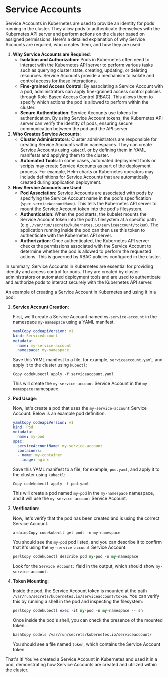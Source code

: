 # Service Accounts

Service Accounts in Kubernetes are used to provide an identity for pods running in the cluster. They allow pods to authenticate themselves with the Kubernetes API server and perform actions on the cluster based on assigned permissions. Here's a detailed explanation of why Service Accounts are required, who creates them, and how they are used:

1. **Why Service Accounts are Required**:
   * **Isolation and Authorization**: Pods in Kubernetes often need to interact with the Kubernetes API server to perform various tasks such as querying cluster state, creating, updating, or deleting resources. Service Accounts provide a mechanism to isolate and control access for these interactions.
   * **Fine-grained Access Control**: By associating a Service Account with a pod, administrators can apply fine-grained access control policies through Role-Based Access Control (RBAC). This allows them to specify which actions the pod is allowed to perform within the cluster.
   * **Secure Authentication**: Service Accounts use tokens for authentication. By using Service Account tokens, the Kubernetes API server can verify the identity of pods, ensuring secure communication between the pod and the API server.
2. **Who Creates Service Accounts**:
   * **Cluster Administrators**: Cluster administrators are responsible for creating Service Accounts within namespaces. They can create Service Accounts using `kubectl` or by defining them in YAML manifests and applying them to the cluster.
   * **Automated Tools**: In some cases, automated deployment tools or scripts may create Service Accounts as part of the deployment process. For example, Helm charts or Kubernetes operators may include definitions for Service Accounts that are automatically created during application deployment.
3. **How Service Accounts are Used**:
   * **Pod Association**: Service Accounts are associated with pods by specifying the Service Account name in the pod's specification (`spec.serviceAccountName`). This tells the Kubernetes API server to mount the Service Account token into the pod's filesystem.
   * **Authentication**: When the pod starts, the kubelet mounts the Service Account token into the pod's filesystem at a specific path (e.g., `/var/run/secrets/kubernetes.io/serviceaccount/token`). The application running inside the pod can then use this token to authenticate with the Kubernetes API server.
   * **Authorization**: Once authenticated, the Kubernetes API server checks the permissions associated with the Service Account to determine whether the pod is allowed to perform the requested actions. This is governed by RBAC policies configured in the cluster.

In summary, Service Accounts in Kubernetes are essential for providing identity and access control for pods. They are created by cluster administrators or automated deployment tools and are used to authenticate and authorize pods to interact securely with the Kubernetes API server.

An example of creating a Service Account in Kubernetes and using it in a pod:

1.  **Service Account Creation**:

    First, we'll create a Service Account named `my-service-account` in the namespace `my-namespace` using a YAML manifest.

    ```yaml
    yamlCopy codeapiVersion: v1
    kind: ServiceAccount
    metadata:
      name: my-service-account
      namespace: my-namespace
    ```

    Save this YAML manifest to a file, for example, `serviceaccount.yaml`, and apply it to the cluster using `kubectl`:

    ```
    Copy codekubectl apply -f serviceaccount.yaml
    ```

    This will create the `my-service-account` Service Account in the `my-namespace` namespace.
2.  **Pod Usage**:

    Now, let's create a pod that uses the `my-service-account` Service Account. Below is an example pod definition:

    ```yaml
    yamlCopy codeapiVersion: v1
    kind: Pod
    metadata:
      name: my-pod
    spec:
      serviceAccountName: my-service-account
      containers:
      - name: my-container
        image: nginx
    ```

    Save this YAML manifest to a file, for example, `pod.yaml`, and apply it to the cluster using `kubectl`:

    ```
    Copy codekubectl apply -f pod.yaml
    ```

    This will create a pod named `my-pod` in the `my-namespace` namespace, and it will use the `my-service-account` Service Account.
3.  **Verification**:

    Now, let's verify that the pod has been created and is using the correct Service Account.

    ```arduino
    arduinoCopy codekubectl get pods -n my-namespace
    ```

    You should see the `my-pod` pod listed, and you can describe it to confirm that it's using the `my-service-account` Service Account.

    ```perl
    perlCopy codekubectl describe pod my-pod -n my-namespace
    ```

    Look for the `Service Account:` field in the output, which should show `my-service-account`.
4.  **Token Mounting**:

    Inside the pod, the Service Account token is mounted at the path `/var/run/secrets/kubernetes.io/serviceaccount/token`. You can verify this by running a shell in the pod and inspecting the filesystem:

    ```perl
    perlCopy codekubectl exec -it my-pod -n my-namespace -- sh
    ```

    Once inside the pod's shell, you can check the presence of the mounted token:

    ```bash
    bashCopy codels /var/run/secrets/kubernetes.io/serviceaccount/
    ```

    You should see a file named `token`, which contains the Service Account token.

That's it! You've created a Service Account in Kubernetes and used it in a pod, demonstrating how Service Accounts are created and utilized within the cluster.
